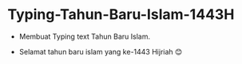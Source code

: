 # Typing-Tahun-Baru-Islam-1443H

- Membuat Typing text Tahun Baru Islam.

- Selamat tahun baru islam yang ke-1443 Hijriah 😊
